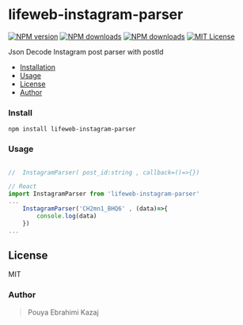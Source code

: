 # lifeweb-instagram-parser

[![NPM version][npm-version-image]][npm-url] [![NPM downloads][npm-downloads-size-image]][npm-url] [![NPM downloads][npm-downloads-image]][downloads-url] [![MIT License][license-image]][license-url]


Json Decode Instagram post parser with postId

* [Installation](#install)
* [Usage](#usage)
* [License](#license)
* [Author](#author)




### Install
```shell script
npm install lifeweb-instagram-parser
```



### Usage
```javascript

//  InstagramParser( post_id:string , callback=()=>{})

// React
import InstagramParser from 'lifeweb-instagram-parser' 
...
    InstagramParser('CH2mn1_BHQ6' , (data)=>{
        console.log(data)
    })
...
```

## License
MIT

### Author
> Pouya Ebrahimi Kazaj



[license-image]: http://img.shields.io/npm/l/lifeweb-instagram-parser.svg?style=flat
[license-url]: LICENSE

[npm-url]: https://npmjs.org/package/lifeweb-instagram-parser
[npm-version-image]: http://img.shields.io/npm/v/lifeweb-instagram-parser.svg?style=flat
[npm-downloads-image]: http://img.shields.io/npm/dm/lifeweb-instagram-parser.svg?style=flat
[npm-downloads-size-image]: https://img.shields.io/bundlephobia/minzip/lifeweb-instagram-parser.svg?style=flat
[downloads-url]: https://npmcharts.com/compare/lifeweb-instagram-parser?minimal=true
